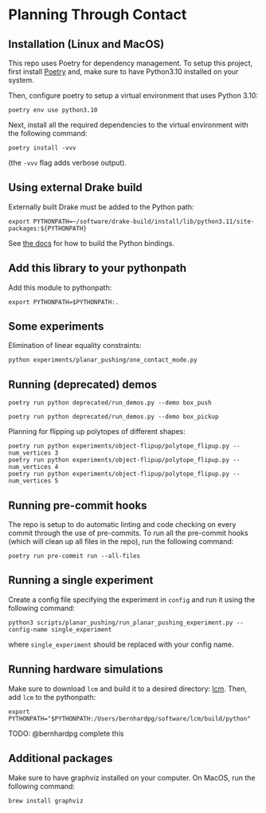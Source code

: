 # Planning Through Contact

## Installation (Linux and MacOS)
This repo uses Poetry for dependency management. To setup this project, first install [Poetry](https://python-poetry.org/docs/#installation) and, make sure to have Python3.10 installed on your system.

Then, configure poetry to setup a virtual environment that uses Python 3.10:
```
poetry env use python3.10
```

Next, install all the required dependencies to the virtual environment with the following command:
```
poetry install -vvv
```
(the `-vvv` flag adds verbose output).

## Using external Drake build
Externally built Drake must be added to the Python path:
```
export PYTHONPATH=~/software/drake-build/install/lib/python3.11/site-packages:${PYTHONPATH}
```

See [the docs](https://drake.mit.edu/from_source.html) for how to build the Python bindings.

## Add this library to your pythonpath
Add this module to pythonpath:

```
export PYTHONPATH=$PYTHONPATH:.
```

## Some experiments
Elimination of linear equality constraints:

```
python experiments/planar_pushing/one_contact_mode.py
```

## Running (deprecated) demos
```
poetry run python deprecated/run_demos.py --demo box_push
```

```
poetry run python deprecated/run_demos.py --demo box_pickup
```

Planning for flipping up polytopes of different shapes:
```
poetry run python experiments/object-flipup/polytope_flipup.py --num_vertices 3
poetry run python experiments/object-flipup/polytope_flipup.py --num_vertices 4
poetry run python experiments/object-flipup/polytope_flipup.py --num_vertices 5

```

## Running pre-commit hooks
The repo is setup to do automatic linting and code checking on every commit through the use of pre-commits. To run all the pre-commit hooks (which will clean up all files in the repo), run the following command:
```
poetry run pre-commit run --all-files
```
## Running a single experiment
Create a config file specifying the experiment in `config` and run it using the following command:

```
python3 scripts/planar_pushing/run_planar_pushing_experiment.py --config-name single_experiment
```

where `single_experiment` should be replaced with your config name.

## Running hardware simulations
Make sure to download `lcm` and build it to a desired directory: [lcm](https://github.com/lcm-proj/lcm). Then, add `lcm` to the pythonpath:
```
export PYTHONPATH="$PYTHONPATH:/Users/bernhardpg/software/lcm/build/python"
```
TODO: @bernhardpg complete this

## Additional packages
Make sure to have graphviz installed on your computer. On MacOS, run the following command:
```
brew install graphviz
```
